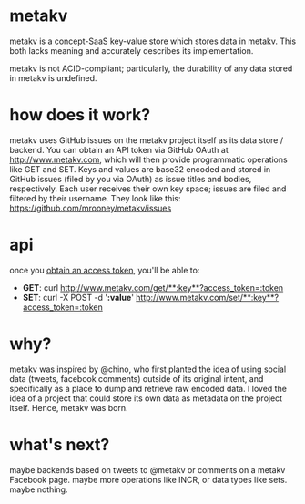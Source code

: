 metakv
======

metakv is a concept-SaaS key-value store which stores data in metakv. This both lacks meaning and accurately describes its implementation.

metakv is not ACID-compliant; particularly, the durability of any data stored in metakv is undefined.

how does it work?
=================

metakv uses GitHub issues on the metakv project itself as its data store / backend. You can obtain
an API token via GitHub OAuth at http://www.metakv.com, which will then provide
programmatic operations like GET and SET. Keys and values are base32
encoded and stored in GitHub issues (filed by you via OAuth) as issue titles and bodies,
respectively. Each user receives their own key space; issues are filed
and filtered by their username. They look like this: https://github.com/mrooney/metakv/issues

api
===
once you [obtain an access token](http://www.metakv.com), you'll be able
to:

* **GET**: curl http://www.metakv.com/get/**:key**?access_token=:token
* **SET**: curl -X POST -d '**:value**' http://www.metakv.com/set/**:key**?access_token=:token

why?
====

metakv was inspired by @chino, who first planted the idea of using
social data (tweets, facebook comments) outside of its original intent, and specifically as a place
to dump and retrieve raw encoded data. I loved the idea of a project
that could store its own data as metadata on the project itself. Hence,
metakv was born.

what's next?
============
maybe backends based on tweets to @metakv or comments on a metakv
Facebook page. maybe more operations like INCR, or data types like sets.
maybe nothing.
